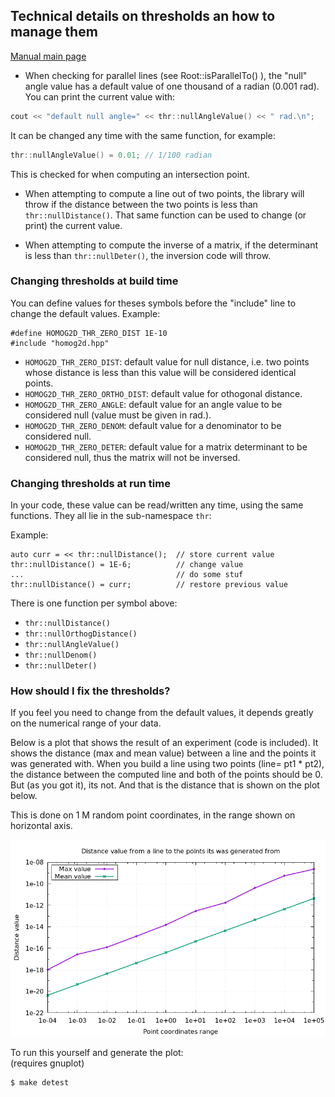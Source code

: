 ## Technical details on thresholds an how to manage them

[Manual main page](homog2d_manual.md)


- When checking for parallel lines (see Root::isParallelTo() ), the "null" angle value
has a default value of one thousand of a radian (0.001 rad).
You can print the current value with:
```C++
cout << "default null angle=" << thr::nullAngleValue() << " rad.\n";
```
It can be changed any time with the same function, for example:
```C++
thr::nullAngleValue() = 0.01; // 1/100 radian
```
This is checked for when computing an intersection point.

- When attempting to compute a line out of two points, the library will throw if
the distance between the two points is less than `thr::nullDistance()`.
That same function can be used to change (or print) the current value.

- When attempting to compute the inverse of a matrix, if the determinant is less
than `thr::nullDeter()`, the inversion code will throw.

### Changing thresholds at build time

You can define values for theses symbols before the "include" line to change the default values.
Example:
```
#define HOMOG2D_THR_ZERO_DIST 1E-10
#include "homog2d.hpp"
```

* `HOMOG2D_THR_ZERO_DIST`: default value for null distance, i.e. two points whose distance is less than this value will be considered identical points.
* `HOMOG2D_THR_ZERO_ORTHO_DIST`: default value for othogonal distance.
* `HOMOG2D_THR_ZERO_ANGLE`: default value for an angle value to be considered null (value must be given in rad.).
* `HOMOG2D_THR_ZERO_DENOM`: default value for a denominator to be considered null.
* `HOMOG2D_THR_ZERO_DETER`: default value for a matrix determinant to be considered null, thus the matrix will not be inversed.

### Changing thresholds at run time

In your code, these value can be read/written any time, using the same functions.
They all lie in the sub-namespace `thr`:

Example:
```
auto curr = << thr::nullDistance();  // store current value
thr::nullDistance() = 1E-6;          // change value
...                                  // do some stuf
thr::nullDistance() = curr;          // restore previous value
```

There is one function per symbol above:
* `thr::nullDistance()`
* `thr::nullOrthogDistance()`
* `thr::nullAngleValue()`
* `thr::nullDenom()`
* `thr::nullDeter()`

### How should I fix the thresholds?

If you feel you need to change from the default values, it depends greatly on the numerical range of your data.

Below is a plot that shows the result of an experiment (code is included).
It shows the distance (max and mean value) between a line and the points it was generated with.
When you build a line using two points (line= pt1 * pt2), the distance between the computed line and both of the points should be 0.
But (as you got it), its not. And that is the distance that is shown on the plot below.

This is done on 1 M random point coordinates, in the range shown on horizontal axis.

![dtest1](img_other/dtest1.png)

To run this yourself and generate the plot:
<br>
(requires gnuplot)
```
$ make detest
```

